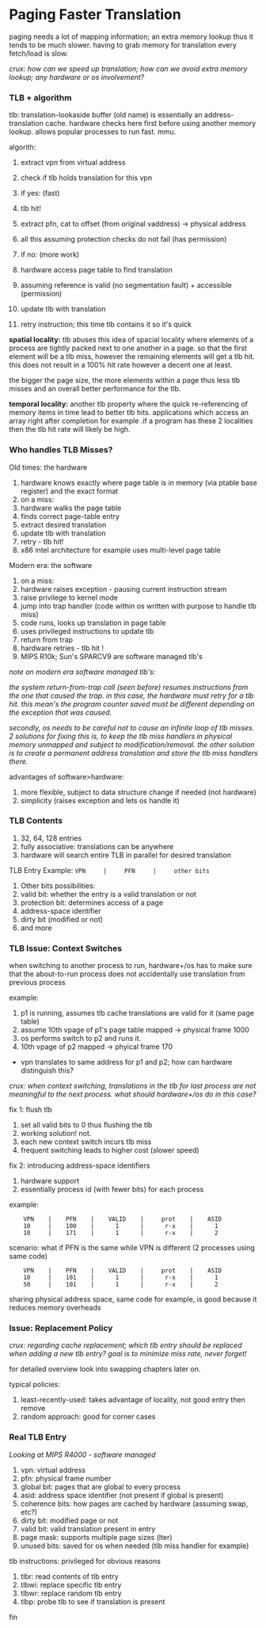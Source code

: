 # Paging Faster Translation

paging needs a lot of mapping information; an extra memory lookup thus it tends to
be much slower. having to grab memory for translation every fetch/load is slow.

*crux: how can we speed up translation; how can we avoid extra memory lookup; any
hardware or os involvement?*

### TLB + algorithm
tlb: translation-lookaside buffer (old name) is essentially an address-translation
cache. hardware checks here first before using another memory lookup. allows popular
processes to run fast. mmu.

algorith:
1. extract vpn from virtual address
1. check if tlb holds translation for this vpn

1. if yes: (fast)
 1. tlb hit!
 1. extract pfn, cat to offset (from original vaddress) -> physical address
 1. all this assuming protection checks do not fail (has permission)

1. if no: (more work)
 1. hardware access page table to find translation
 1. assuming reference is valid (no segmentation fault) + accessible (permission)
 1. update tlb with translation
 1. retry instruction; this time tlb contains it so it's quick

**spatial locality:** tlb abuses this idea of spacial locality where elements of a 
process are tightly packed next to one another in a page. so that the first element
will be a tlb miss, however the remaining elements will get a tlb hit. this does not
result in a 100% hit rate however a decent one at least. 

the bigger the page size, the more elements within a page thus less tlb misses and 
an overall better performance for the tlb.

**temporal locality:** another tlb property where the quick re-referencing of memory
items in time lead to better tlb hits. applications which access an array right after
completion for example .if a program has these 2 localities then the tlb hit rate 
will likely be high.

### Who handles TLB Misses?

Old  times: the hardware
1. hardware knows exactly where page table is in memory (via ptable base register)
   and the exact format
1. on a miss:
 1. hardware walks the page table
 1. finds correct page-table entry
 1. extract desired translation
 1. update tlb with translation
 1. retry - tlb hit!
1. x86 intel architecture for example uses multi-level page table

Modern era: the software
1. on a miss:
 1. hardware raises exception - pausing current instruction stream
 1. raise privilege to kernel mode
 1. jump into trap handler (code within os written with purpose to handle tlb miss)
 1. code runs, looks up translation in page table
 1. uses privileged instructions to update tlb
 1. return from trap
 1. hardware retries - tlb hit !
1. MIPS R10k; Sun's SPARCV9 are software managed tlb's


*note on modern era software managed tlb's:*

*the system return-from-trap call (seen before) resumes instructions from the
one that caused the trap. in this case, the hardware must retry for a tlb hit.
this mean's the program counter saved must be different depending on the 
exception that was caused.*

*secondly, os needs to be careful not to cause an infinite loop of tlb misses.
2 solutions for fixing this is, to keep the tlb miss handlers in physical memory
unmapped and subject to modification/removal. the other solution is to create
a permanent address translation and store the tlb miss handlers there.*

advantages of software\>hardware:
1. more flexible, subject to data structure change if needed (not hardware)
1. simplicity (raises exception and lets os handle it)

### TLB Contents

1. 32, 64, 128 entries
1. fully associative: translations can be anywhere
1. hardware will search entire TLB in parallel for desired translation

TLB Entry Example: `VPN     |     PFN     |     other bits`

1. Other bits possibilities:
 1. valid bit: whether the entry is a valid translation or not
 1. protection bit: determines access of a page
 1. address-space identifier
 1. dirty bit (modified or not)
 1. and more

### TLB Issue: Context Switches

when switching to another process to run, hardware+/os has to make sure that the
about-to-run process does not accidentally use translation from previous process

example:
1. p1 is running, assumes tlb cache translations are valid for it (same page table)
1. assume 10th vpage of p1's page table mapped -> physical frame 1000
1. os performs switch to p2 and runs it.
1. 10th vpage of p2 mapped -> phyical frame 170

*  vpn translates to same address for p1 and p2; how can hardware distinguish this?

*crux: when context switching, translations in the tlb for last process are not
meaningful to the next process. what should hardware+/os do in this case?*

fix 1: flush tlb
1. set all valid bits to 0 thus flushing the tlb
1. working solution! not.
 1. each new context switch incurs tlb miss
 1. frequent switching leads to higher cost (slower speed)

fix 2: introducing address-space identifiers
1. hardware support
1. essentially process id (with fewer bits) for each process

example:
```
	VPN    |    PFN    |    VALID    |     prot    |    ASID
	10     |    100    |      1      |      r-x    |      1
	10     |    171    |      1      |      r-x    |      2
```

scenario: what if PFN is the same while VPN is different (2 processes using same code)
```
	VPN    |    PFN    |    VALID    |     prot    |    ASID
	10     |    101    |      1      |      r-x    |      1
	50     |    101    |      1      |      r-x    |      2
```
sharing physical address space, same code for example, is good because it reduces
memory overheads

### Issue: Replacement Policy

*crux: regarding cache replacement; which tlb entry should be replaced when adding
a new tlb entry? goal is to minimize miss rate, never forget!*

for detailed overview look into swapping chapters later on.

typical policies:
1. least-recently-used: takes advantage of locality, not good entry then remove
1. random approach: good for corner cases

### Real TLB Entry

*Looking at MIPS R4000 - software managed*
1. vpn: virtual address
1. pfn: physical frame number
1. global bit: pages that are global to every process
1. asid: address space identifier (not present if global is present)
1. coherence bits: how pages are cached by hardware (assuming swap, etc?)
1. dirty bit: modified page or not
1. valid bit: valid translation present in entry
1. page mask: supports multiple page sizes (lter)
1. unused bits: saved for os when needed (tlb miss handler for example)

tlb instructions: privileged for obvious reasons
1. tlbr: read contents of tlb entry
1. tlbwi: replace specific tlb entry
1. tlbwr: replace random tlb entry
1. tlbp: probe tlb to see if translation is present

fin
